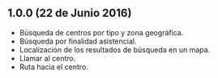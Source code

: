 ## 1.0.0 (22 de Junio 2016)
- Búsqueda de centros por tipo y zona geográfica.
- Búsqueda por finalidad asistencial.
- Localización de los resultados de búsqueda en un mapa.
- Llamar al centro.
- Ruta hacia el centro.
